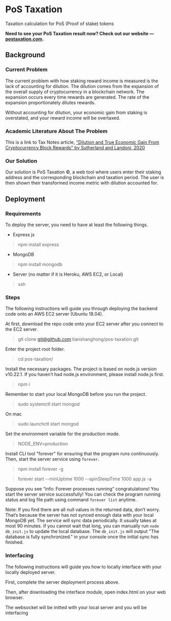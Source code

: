 # PoS Taxation
Taxation calculation for PoS (Proof of stake) tokens

**Need to see your PoS Taxation result now? Check out our website — [postaxation.com](https://postaxation.com).**

## Background

### Current Problem
The current problem with how staking reward income is measured is the lack of accounting for dilution. The dilution comes from the expansion of the overall supply of cryptocurrency in a blockchain network. The expansion occurs every time rewards are generated. The rate of the expansion proportionately dilutes rewards.

Without accounting for dilution, your economic gain from staking is overstated, and your reward income will be overtaxed.

### Academic Literature About The Problem

This is a link to Tax Notes article, ["Dilution and True Economic Gain From Cryptocurrency Block Rewards" by Sutherland and Landoni, 2020](https://www.taxnotes.com/special-reports/cryptocurrency/dilution-and-true-economic-gain-cryptocurrency-block-rewards/2020/08/14/2ctmc)

### Our Solution
Our solution is PoS Taxation ©, a web tool where users enter their staking address and the corresponding blockchain and taxation period. The user is then shown their transformed income metric with dilution accounted for.

## Deployment

### Requirements
To deploy the server, you need to have at least the following things.
- Express js 
> npm install express
- MongoDB
> npm install mongodb
- Server (no matter if it is Heroku, AWS EC2, or Local)
> ssh

### Steps
The following instructions will guide you through deploying the backend code onto an AWS EC2 server (Ubuntu 18.04).

At first, download the repo code onto your EC2 server after you connect to the EC2 server.
> git clone git@github.com:tianshanghong/pos-taxation.git

Enter the project root folder.

> cd pos-taxation/

Install the necessary packages. The project is based on node.js version v10.22.1. If you haven’t had node.js environment, please install node.js first.

> npm i

Remember to start your local MongoDB before you run the project.

> sudo systemctl start mongod

On mac

> sudo launchctl start mongod

Set the environment variable for the production mode.

> NODE_ENV=production

Install CLI tool "forever" for ensuring that the program runs continuously. Then, start the server service using `forever`.

> npm install forever -g

> forever start --minUptime 1000 --spinSleepTime 1000 app.js -a

Suppose you see “info: Forever processes running” congratulations! You start the server service successfully! You can check the program running status and log file path using command `forever list` anytime.

Note: If you find there are all null values in the returned data, don’t worry. That’s because the server has not synced enough data with your local MongoDB yet. The service will sync data periodically. It usually takes at most 90 minutes. If you cannot wait that long, you can manually run `node db_init.js` to update the local database. The `db_init.js` will output "The database is fully synchronized." in your console once the initial sync has finished.

### Interfacing

The following instructions will guide you how to locally interface with your locally deployed server. 

First, complete the server deployment process above.

Then, after downloading the interface module, open index.html on your web browser. 

The websocket will be initted with your local server and you will be interfacing
